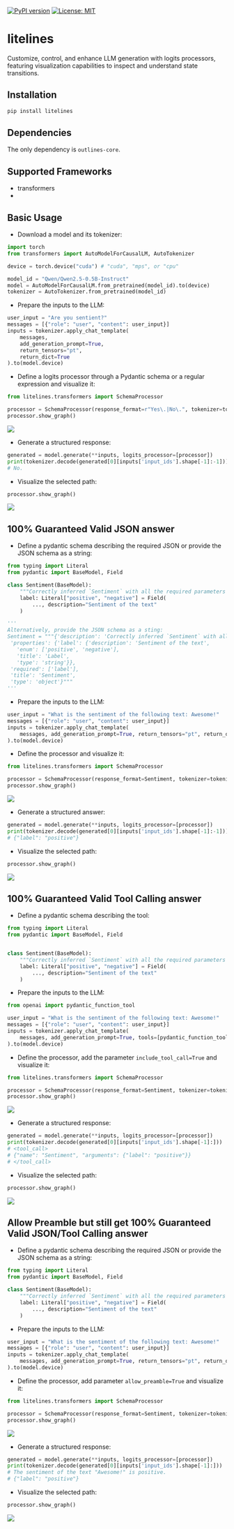 [![PyPI version](https://badge.fury.io/py/litelines.svg)](https://badge.fury.io/py/litelines)
[![License: MIT](https://img.shields.io/badge/License-Apache2.0-yellow.svg)](https://opensource.org/licenses/Apache2.0)

# litelines

Customize, control, and enhance LLM generation with logits processors, featuring visualization capabilities to inspect and understand state transitions.

## Installation

```bash
pip install litelines
```

## Dependencies

The only dependency is `outlines-core`.

## Supported Frameworks
* transformers
*

## Basic Usage

- Download a model and its tokenizer:
```python
import torch
from transformers import AutoModelForCausalLM, AutoTokenizer

device = torch.device("cuda") # "cuda", "mps", or "cpu"

model_id = "Qwen/Qwen2.5-0.5B-Instruct"
model = AutoModelForCausalLM.from_pretrained(model_id).to(device)
tokenizer = AutoTokenizer.from_pretrained(model_id)
```

- Prepare the inputs to the LLM:
```python
user_input = "Are you sentient?"
messages = [{"role": "user", "content": user_input}]
inputs = tokenizer.apply_chat_template(
    messages, 
    add_generation_prompt=True, 
    return_tensors="pt", 
    return_dict=True
).to(model.device)
```

- Define a logits processor through a Pydantic schema or a regular expression and visualize it:
```python
from litelines.transformers import SchemaProcessor

processor = SchemaProcessor(response_format=r"Yes\.|No\.", tokenizer=tokenizer)
processor.show_graph()
```
<img src="index_figures/Yes_or_No.jpg" />

- Generate a structured response:
```python
generated = model.generate(**inputs, logits_processor=[processor])
print(tokenizer.decode(generated[0][inputs['input_ids'].shape[-1]:-1]))
# No.
```

- Visualize the selected path:
```python
processor.show_graph()
```
<img src="index_figures/Yes_or_No_selected_path.jpg" />

## 100% Guaranteed Valid JSON answer

- Define a pydantic schema describing the required JSON or provide the JSON schema as a string:
```python
from typing import Literal
from pydantic import BaseModel, Field

class Sentiment(BaseModel):
    """Correctly inferred `Sentiment` with all the required parameters with correct types."""
    label: Literal["positive", "negative"] = Field(
        ..., description="Sentiment of the text"
    )

'''
Alternatively, provide the JSON schema as a sting:
Sentiment = """{'description': 'Correctly inferred `Sentiment` with all the required parameters with correct types.',
 'properties': {'label': {'description': 'Sentiment of the text',
   'enum': ['positive', 'negative'],
   'title': 'Label',
   'type': 'string'}},
 'required': ['label'],
 'title': 'Sentiment',
 'type': 'object'}"""
'''
```

- Prepare the inputs to the LLM:
```python
user_input = "What is the sentiment of the following text: Awesome!"
messages = [{"role": "user", "content": user_input}]
inputs = tokenizer.apply_chat_template(
    messages, add_generation_prompt=True, return_tensors="pt", return_dict=True
).to(model.device)
```

- Define the processor and visualize it:
```python
from litelines.transformers import SchemaProcessor

processor = SchemaProcessor(response_format=Sentiment, tokenizer=tokenizer)
processor.show_graph()
```
<img src="index_figures/Guaranteed_JSON.jpg" />

- Generate a structured answer:
```python
generated = model.generate(**inputs, logits_processor=[processor])
print(tokenizer.decode(generated[0][inputs['input_ids'].shape[-1]:-1]))
# {"label": "positive"}
```

- Visualize the selected path:
```python
processor.show_graph()
```
<img src="index_figures/Guaranteed_JSON_selected_path.jpg" />


## 100% Guaranteed Valid Tool Calling answer

- Define a pydantic schema describing the tool:
```python
from typing import Literal
from pydantic import BaseModel, Field


class Sentiment(BaseModel):
    """Correctly inferred `Sentiment` with all the required parameters with correct types."""
    label: Literal["positive", "negative"] = Field(
        ..., description="Sentiment of the text"
    )
```

- Prepare the inputs to the LLM:
```python
from openai import pydantic_function_tool

user_input = "What is the sentiment of the following text: Awesome!"
messages = [{"role": "user", "content": user_input}]
inputs = tokenizer.apply_chat_template(
    messages, add_generation_prompt=True, tools=[pydantic_function_tool(Sentiment)], return_tensors="pt", return_dict=True
).to(model.device)
```

- Define the processor, add the parameter `include_tool_call=True` and visualize it:
```python
from litelines.transformers import SchemaProcessor

processor = SchemaProcessor(response_format=Sentiment, tokenizer=tokenizer, include_tool_call=True)
processor.show_graph()
```
<img src="index_figures/Guaranteed_Tool_Calling.jpg" />

- Generate a structured response:
```python
generated = model.generate(**inputs, logits_processor=[processor])
print(tokenizer.decode(generated[0][inputs['input_ids'].shape[-1]:]))
# <tool_call>
# {"name": "Sentiment", "arguments": {"label": "positive"}}
# </tool_call>
```

- Visualize the selected path:
```python
processor.show_graph()
```
<img src="index_figures/Guaranteed_Tool_Calling_selected_path.jpg" />

## Allow Preamble but still get 100% Guaranteed Valid JSON/Tool Calling answer

- Define a pydantic schema describing the required JSON or provide the JSON schema as a string:
```python
from typing import Literal
from pydantic import BaseModel, Field

class Sentiment(BaseModel):
    """Correctly inferred `Sentiment` with all the required parameters with correct types."""
    label: Literal["positive", "negative"] = Field(
        ..., description="Sentiment of the text"
    )
```

- Prepare the inputs to the LLM:
```python
user_input = "What is the sentiment of the following text: Awesome!"
messages = [{"role": "user", "content": user_input}]
inputs = tokenizer.apply_chat_template(
    messages, add_generation_prompt=True, return_tensors="pt", return_dict=True
).to(model.device)
```

- Define the processor, add parameter `allow_preamble=True` and visualize it:
```python
from litelines.transformers import SchemaProcessor

processor = SchemaProcessor(response_format=Sentiment, tokenizer=tokenizer, allow_preamble=True)
processor.show_graph()
```
<img src="index_figures/Guaranteed_JSON.jpg" />

- Generate a structured response:
```python
generated = model.generate(**inputs, logits_processor=[processor])
print(tokenizer.decode(generated[0][inputs['input_ids'].shape[-1]:]))
# The sentiment of the text "Awesome!" is positive.
# {"label": "positive"}
```

- Visualize the selected path:
```python
processor.show_graph()
```
<img src="index_figures/Guaranteed_JSON_selected_path.jpg" />



